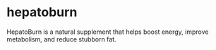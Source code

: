 # hepatoburn
HepatoBurn is a natural supplement that helps boost energy, improve metabolism, and reduce stubborn fat.
